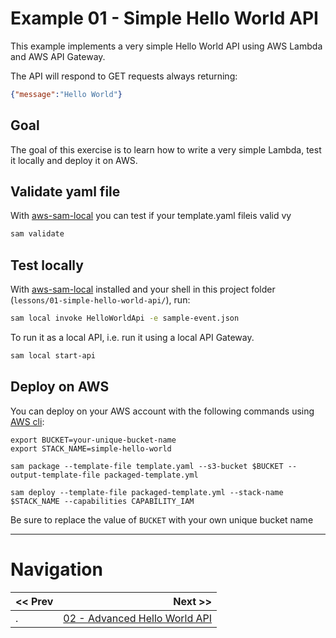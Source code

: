 # Example 01 - Simple Hello World API

This example implements a very simple Hello World API using AWS Lambda and AWS API Gateway.

The API will respond to GET requests always returning:

```json
{"message":"Hello World"}
```

## Goal

The goal of this exercise is to learn how to write a very simple Lambda, test it locally and deploy it on AWS.

## Validate yaml file
With [aws-sam-local](https://github.com/awslabs/aws-sam-locall) you can test if your template.yaml fileis valid vy

```bash
sam validate
```

## Test locally

With [aws-sam-local](https://github.com/awslabs/aws-sam-locall) installed and your shell in this project folder (`lessons/01-simple-hello-world-api/`), run:

```bash
sam local invoke HelloWorldApi -e sample-event.json
```

To run it as a local API, i.e. run it using a local API Gateway.

```bash
sam local start-api
```

## Deploy on AWS

You can deploy on your AWS account with the following commands using [AWS cli](https://aws.amazon.com/cli/):

```
export BUCKET=your-unique-bucket-name
export STACK_NAME=simple-hello-world

sam package --template-file template.yaml --s3-bucket $BUCKET --output-template-file packaged-template.yml

sam deploy --template-file packaged-template.yml --stack-name $STACK_NAME --capabilities CAPABILITY_IAM
```

Be sure to replace the value of `BUCKET` with your own unique bucket name

---

# Navigation

| << Prev | Next >> |
| :---         |          ---: |
| .   | [02 - Advanced Hello World API](../02-advanced-hello-world-api) |
